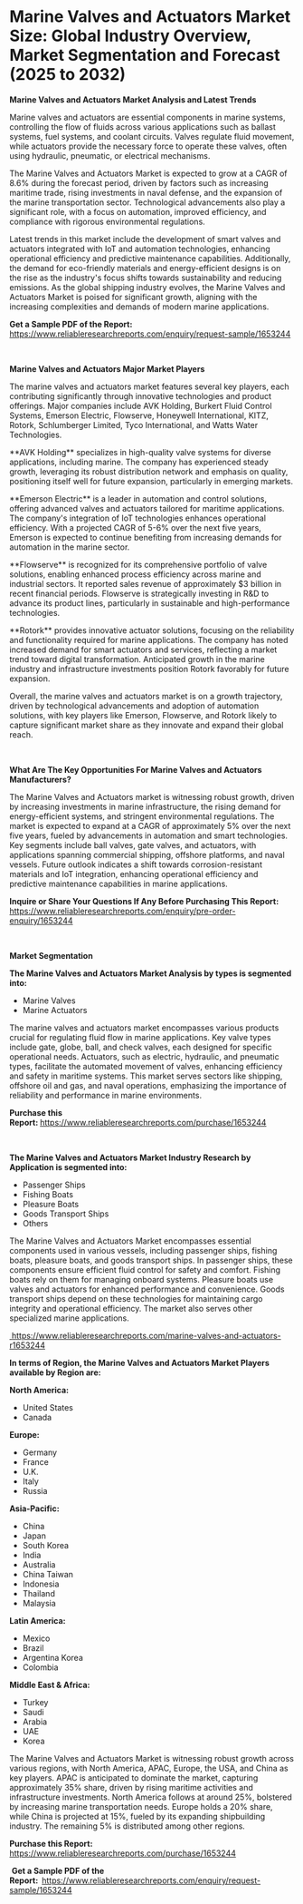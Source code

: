 <p><h1>Marine Valves and Actuators Market Size: Global Industry Overview, Market Segmentation and Forecast (2025 to 2032)</h1></p><p><strong>Marine Valves and Actuators Market Analysis and Latest Trends</strong></p>
<p><p>Marine valves and actuators are essential components in marine systems, controlling the flow of fluids across various applications such as ballast systems, fuel systems, and coolant circuits. Valves regulate fluid movement, while actuators provide the necessary force to operate these valves, often using hydraulic, pneumatic, or electrical mechanisms. </p><p>The Marine Valves and Actuators Market is expected to grow at a CAGR of 8.6% during the forecast period, driven by factors such as increasing maritime trade, rising investments in naval defense, and the expansion of the marine transportation sector. Technological advancements also play a significant role, with a focus on automation, improved efficiency, and compliance with rigorous environmental regulations. </p><p>Latest trends in this market include the development of smart valves and actuators integrated with IoT and automation technologies, enhancing operational efficiency and predictive maintenance capabilities. Additionally, the demand for eco-friendly materials and energy-efficient designs is on the rise as the industry's focus shifts towards sustainability and reducing emissions. As the global shipping industry evolves, the Marine Valves and Actuators Market is poised for significant growth, aligning with the increasing complexities and demands of modern marine applications.</p></p>
<p><strong>Get a Sample PDF of the Report:&nbsp;</strong> <a href="https://www.reliableresearchreports.com/enquiry/request-sample/1653244?utm_campaign=2273&utm_medium=2&utm_source=Github&utm_content=ia&utm_term=18042025&utm_id=marine-valves-and-actuators">https://www.reliableresearchreports.com/enquiry/request-sample/1653244</a></p>
<p>&nbsp;</p>
<p><strong>Marine Valves and Actuators Major Market Players</strong></p>
<p><p>The marine valves and actuators market features several key players, each contributing significantly through innovative technologies and product offerings. Major companies include AVK Holding, Burkert Fluid Control Systems, Emerson Electric, Flowserve, Honeywell International, KITZ, Rotork, Schlumberger Limited, Tyco International, and Watts Water Technologies.</p><p>**AVK Holding** specializes in high-quality valve systems for diverse applications, including marine. The company has experienced steady growth, leveraging its robust distribution network and emphasis on quality, positioning itself well for future expansion, particularly in emerging markets.</p><p>**Emerson Electric** is a leader in automation and control solutions, offering advanced valves and actuators tailored for maritime applications. The company's integration of IoT technologies enhances operational efficiency. With a projected CAGR of 5-6% over the next five years, Emerson is expected to continue benefiting from increasing demands for automation in the marine sector.</p><p>**Flowserve** is recognized for its comprehensive portfolio of valve solutions, enabling enhanced process efficiency across marine and industrial sectors. It reported sales revenue of approximately $3 billion in recent financial periods. Flowserve is strategically investing in R&D to advance its product lines, particularly in sustainable and high-performance technologies.</p><p>**Rotork** provides innovative actuator solutions, focusing on the reliability and functionality required for marine applications. The company has noted increased demand for smart actuators and services, reflecting a market trend toward digital transformation. Anticipated growth in the marine industry and infrastructure investments position Rotork favorably for future expansion.</p><p>Overall, the marine valves and actuators market is on a growth trajectory, driven by technological advancements and adoption of automation solutions, with key players like Emerson, Flowserve, and Rotork likely to capture significant market share as they innovate and expand their global reach.</p></p>
<p>&nbsp;</p>
<p><strong>What Are The Key Opportunities For Marine Valves and Actuators Manufacturers?</strong></p>
<p><p>The Marine Valves and Actuators market is witnessing robust growth, driven by increasing investments in marine infrastructure, the rising demand for energy-efficient systems, and stringent environmental regulations. The market is expected to expand at a CAGR of approximately 5% over the next five years, fueled by advancements in automation and smart technologies. Key segments include ball valves, gate valves, and actuators, with applications spanning commercial shipping, offshore platforms, and naval vessels. Future outlook indicates a shift towards corrosion-resistant materials and IoT integration, enhancing operational efficiency and predictive maintenance capabilities in marine applications.</p></p>
<p><strong>Inquire or Share Your Questions If Any Before Purchasing This Report:</strong> <a href="https://www.reliableresearchreports.com/enquiry/pre-order-enquiry/1653244?utm_campaign=2273&utm_medium=2&utm_source=Github&utm_content=ia&utm_term=18042025&utm_id=marine-valves-and-actuators">https://www.reliableresearchreports.com/enquiry/pre-order-enquiry/1653244</a></p>
<p>&nbsp;</p>
<p><strong>Market Segmentation</strong></p>
<p><strong>The Marine Valves and Actuators Market Analysis by types is segmented into:</strong></p>
<p><ul><li>Marine Valves</li><li>Marine Actuators</li></ul></p>
<p><p>The marine valves and actuators market encompasses various products crucial for regulating fluid flow in marine applications. Key valve types include gate, globe, ball, and check valves, each designed for specific operational needs. Actuators, such as electric, hydraulic, and pneumatic types, facilitate the automated movement of valves, enhancing efficiency and safety in maritime systems. This market serves sectors like shipping, offshore oil and gas, and naval operations, emphasizing the importance of reliability and performance in marine environments.</p></p>
<p><strong>Purchase this Report:&nbsp;</strong><a href="https://www.reliableresearchreports.com/purchase/1653244?utm_campaign=2273&utm_medium=2&utm_source=Github&utm_content=ia&utm_term=18042025&utm_id=marine-valves-and-actuators">https://www.reliableresearchreports.com/purchase/1653244</a></p>
<p>&nbsp;</p>
<p><strong>The Marine Valves and Actuators Market Industry Research by Application is segmented into:</strong></p>
<p><ul><li>Passenger Ships</li><li>Fishing Boats</li><li>Pleasure Boats</li><li>Goods Transport Ships</li><li>Others</li></ul></p>
<p><p>The Marine Valves and Actuators Market encompasses essential components used in various vessels, including passenger ships, fishing boats, pleasure boats, and goods transport ships. In passenger ships, these components ensure efficient fluid control for safety and comfort. Fishing boats rely on them for managing onboard systems. Pleasure boats use valves and actuators for enhanced performance and convenience. Goods transport ships depend on these technologies for maintaining cargo integrity and operational efficiency. The market also serves other specialized marine applications.</p></p>
<p><a href="https://www.reliableresearchreports.com/marine-valves-and-actuators-r1653244?utm_campaign=2273&utm_medium=2&utm_source=Github&utm_content=ia&utm_term=18042025&utm_id=marine-valves-and-actuators">&nbsp;https://www.reliableresearchreports.com/marine-valves-and-actuators-r1653244</a></p>
<p><strong>In terms of Region, the Marine Valves and Actuators Market Players available by Region are:</strong></p>
<p>
    <p> <strong> North America: </strong>
        <ul>
            <li>United States</li>
            <li>Canada</li>
        </ul>
        </p> 
    <p> <strong> Europe: </strong>
        <ul>
            <li>Germany</li>
            <li>France</li>
            <li>U.K.</li>
            <li>Italy</li>
            <li>Russia</li>
        </ul>
        </p> 
    <p> <strong> Asia-Pacific: </strong>
        <ul>
            <li>China</li>
            <li>Japan</li>
            <li>South Korea</li>
            <li>India</li>
            <li>Australia</li>
            <li>China Taiwan</li>
            <li>Indonesia</li>
            <li>Thailand</li>
            <li>Malaysia</li>
        </ul>
        </p> 
    <p> <strong> Latin America: </strong>
        <ul>
            <li>Mexico</li>
            <li>Brazil</li>
            <li>Argentina Korea</li>
            <li>Colombia</li>
        </ul>
        </p> 
    <p> <strong> Middle East & Africa: </strong>
        <ul>
            <li>Turkey</li>
            <li>Saudi</li>
            <li>Arabia</li>
            <li>UAE</li>
            <li>Korea</li>
        </ul>
    </p>
    </p>
<p><p>The Marine Valves and Actuators Market is witnessing robust growth across various regions, with North America, APAC, Europe, the USA, and China as key players. APAC is anticipated to dominate the market, capturing approximately 35% share, driven by rising maritime activities and infrastructure investments. North America follows at around 25%, bolstered by increasing marine transportation needs. Europe holds a 20% share, while China is projected at 15%, fueled by its expanding shipbuilding industry. The remaining 5% is distributed among other regions.</p></p>
<p><strong>Purchase this Report: </strong><a href="https://www.reliableresearchreports.com/purchase/1653244?utm_campaign=2273&utm_medium=2&utm_source=Github&utm_content=ia&utm_term=18042025&utm_id=marine-valves-and-actuators">https://www.reliableresearchreports.com/purchase/1653244</a></p>
<p>&nbsp;<strong>Get a Sample PDF of the Report:&nbsp;&nbsp;</strong><a href="https://www.reliableresearchreports.com/enquiry/request-sample/1653244?utm_campaign=2273&utm_medium=2&utm_source=Github&utm_content=ia&utm_term=18042025&utm_id=marine-valves-and-actuators">https://www.reliableresearchreports.com/enquiry/request-sample/1653244</a></p>
<p><strong></strong></p>
<p><p></p><p></p><p></p></p>